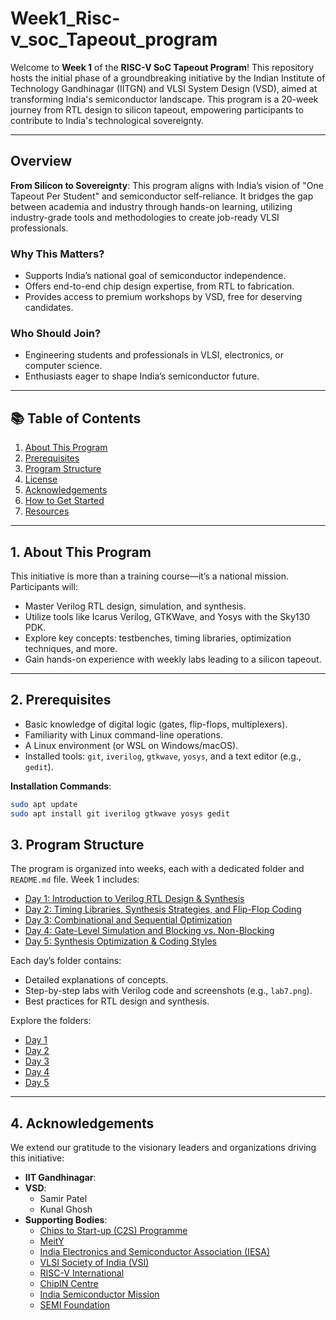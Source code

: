 # Week1_Risc-v_soc_Tapeout_program

Welcome to **Week 1** of the **RISC-V SoC Tapeout Program**!  This repository hosts the initial phase of a groundbreaking initiative by the Indian Institute of Technology Gandhinagar (IITGN) and VLSI System Design (VSD), aimed at transforming India's semiconductor landscape. This program is a 20-week journey from RTL design to silicon tapeout, empowering participants to contribute to India's technological sovereignty.

---

## Overview
**From Silicon to Sovereignty**: This program aligns with India’s vision of "One Tapeout Per Student" and semiconductor self-reliance. It bridges the gap between academia and industry through hands-on learning, utilizing industry-grade tools and methodologies to create job-ready VLSI professionals.

### Why This Matters?
- Supports India’s national goal of semiconductor independence.
- Offers end-to-end chip design expertise, from RTL to fabrication.
- Provides access to premium workshops by VSD, free for deserving candidates.

### Who Should Join?
- Engineering students and professionals in VLSI, electronics, or computer science.
- Enthusiasts eager to shape India’s semiconductor future.

---

## 📚 Table of Contents
1. [About This Program](#about-this-program)
2. [Prerequisites](#prerequisites)
3. [Program Structure](#program-structure)
4. [License](#license)
5. [Acknowledgements](#acknowledgements)
6. [How to Get Started](#how-to-get-started)
7. [Resources](#resources)

---

## 1. About This Program
This initiative is more than a training course—it’s a national mission. Participants will:
- Master Verilog RTL design, simulation, and synthesis.
- Utilize tools like Icarus Verilog, GTKWave, and Yosys with the Sky130 PDK.
- Explore key concepts: testbenches, timing libraries, optimization techniques, and more.
- Gain hands-on experience with weekly labs leading to a silicon tapeout.

---

## 2. Prerequisites
- Basic knowledge of digital logic (gates, flip-flops, multiplexers).
- Familiarity with Linux command-line operations.
- A Linux environment (or WSL on Windows/macOS).
- Installed tools: `git`, `iverilog`, `gtkwave`, `yosys`, and a text editor (e.g., `gedit`).

**Installation Commands**:
```bash
sudo apt update
sudo apt install git iverilog gtkwave yosys gedit
```

## 3. Program Structure
The program is organized into weeks, each with a dedicated folder and `README.md` file. Week 1 includes:

- [Day 1: Introduction to Verilog RTL Design & Synthesis](#day-1-introduction-to-verilog-rtl-design--synthesis)
- [Day 2: Timing Libraries, Synthesis Strategies, and Flip-Flop Coding](#day-2-timing-libraries-synthesis-strategies-and-flip-flop-coding)
- [Day 3: Combinational and Sequential Optimization](#day-3-combinational-and-sequential-optimization)
- [Day 4: Gate-Level Simulation and Blocking vs. Non-Blocking](#day-4-gate-level-simulation-and-blocking-vs-non-blocking)
- [Day 5: Synthesis Optimization & Coding Styles](#day-5-synthesis-optimization--coding-styles)

Each day’s folder contains:
- Detailed explanations of concepts.
- Step-by-step labs with Verilog code and screenshots (e.g., `lab7.png`).
- Best practices for RTL design and synthesis.

Explore the folders:
- [Day 1](Week1/Day1)
- [Day 2](Week1/Day2)
- [Day 3](Week1/Day3)
- [Day 4](Week1/Day4)
- [Day 5](Week1/Day5)

---


## 4. Acknowledgements 
We extend our gratitude to the visionary leaders and organizations driving this initiative:

- **IIT Gandhinagar**: 
- **VSD**: 
  - Samir Patel
  - Kunal Ghosh
- **Supporting Bodies**: 
  - [Chips to Start-up (C2S) Programme](https://www.chipstostartup.com/)
  - [MeitY](https://www.meity.gov.in/)
  - [India Electronics and Semiconductor Association (IESA)](https://www.iesaindia.org/)
  - [VLSI Society of India (VSI)](https://www.vsi.org.in/)
  - [RISC-V International](https://riscv.org/)
  - [ChipIN Centre](https://www.chipincentre.org/)
  - [India Semiconductor Mission](https://www.indiasemiconductormission.in/)
  - [SEMI Foundation](https://www.semi.org/en/foundation)
